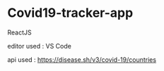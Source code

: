# Covid19-tracker-app

ReactJS

editor used : VS Code

api used : https://disease.sh/v3/covid-19/countries
